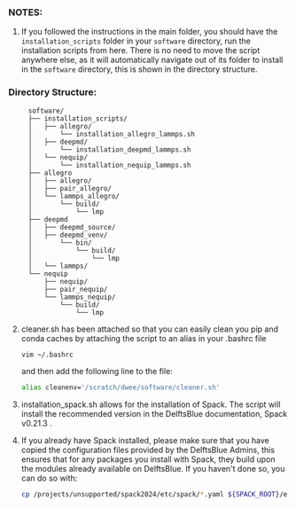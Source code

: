 ### NOTES:
1. If you followed the instructions in the main folder, you should have the `installation_scripts` folder in your `software` directory, run the installation scripts from here. There is no need to move the script anywhere else, as it will 
   automatically navigate out of its folder to install in the `software` directory, this is shown in the directory structure.

### Directory Structure:

```
	 software/
	 ├── installation_scripts/
	 │   ├── allegro/
	 │       └── installation_allegro_lammps.sh
	 │   ├── deepmd/
	 │       └── installation_deepmd_lammps.sh
	 │   └── nequip/
	 │       └── installation_nequip_lammps.sh
	 ├── allegro
	 │   ├── allegro/
	 │   ├── pair_allegro/
	 │   └── lammps_allegro/
	 │       └── build/
	 │           └── lmp
	 ├── deepmd
	 │   ├── deepmd_source/
	 │   ├── deepmd_venv/
	 │   	 └── bin/
	 │           └── build/
	 │               └── lmp
	 │   └── lammps/
	 └── nequip
	     ├── nequip/
	     ├── pair_nequip/
	     └── lammps_nequip/
	         └── build/
	             └── lmp
```
2. cleaner.sh has been attached so that you can easily clean you pip and conda caches by attaching the script to an alias in your .bashrc file
   ```bash
   vim ~/.bashrc
   ```
   and then add the following line to the file:
   ```bash
   alias cleanenv='/scratch/dwee/software/cleaner.sh'
   ```
3. installation_spack.sh allows for the installation of Spack. The script will install the recommended version in the DelftsBlue documentation, Spack v0.21.3 .
   
5. If you already have Spack installed, please make sure that you have copied the configuration files provided by the DelftsBlue Admins, this ensures that for any packages you install with Spack, they build upon the modules already available 
   on DelftsBlue. If you haven't done so, you can do so with:
   ```bash
   cp /projects/unsupported/spack2024/etc/spack/*.yaml ${SPACK_ROOT}/etc/spack/
   ```
